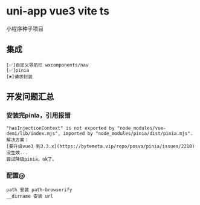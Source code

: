 # uni-app vue3 vite ts
小程序种子项目

## 集成
    [✅]自定义导航栏 wxcomponents/nav
    [✅]pinia
    [✖️]请求封装

## 开发问题汇总

### 安装完pinia，引用报错
    "hasInjectionContext" is not exported by "node_modules/vue-demi/lib/index.mjs", imported by "node_modules/pinia/dist/pinia.mjs".
    解决方案：
    [要升级vue3 到3.3.x](https://bytemeta.vip/repo/posva/pinia/issues/2210)  没生效...
    尝试降级pinia，ok了。
    
### 配置@
    path 安装 path-browserify
    __dirname 安装 url